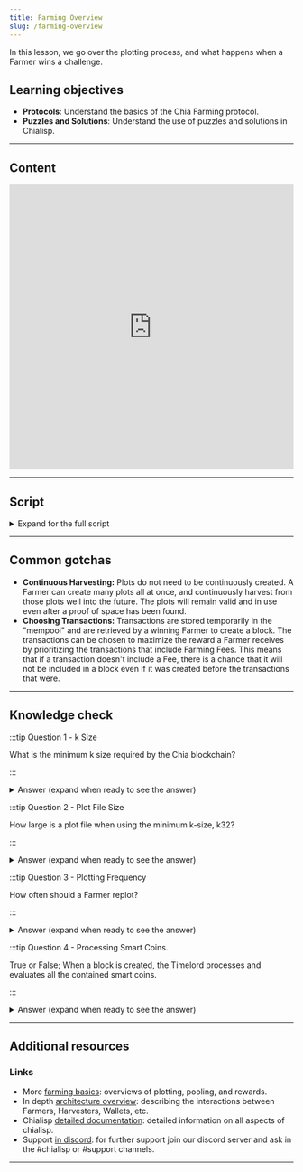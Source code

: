 ```yaml
---
title: Farming Overview
slug: /farming-overview
---
```


In this lesson, we go over the plotting process, and what happens when a Farmer wins a challenge.

## Learning objectives

- **Protocols**: Understand the basics of the Chia Farming protocol.
- **Puzzles and Solutions**: Understand the use of puzzles and solutions in Chialisp.

***

## Content

<div class="videoWrapper">
<iframe width="100%" height="504" src="https://www.youtube.com/embed/vyn0nIO56WU" frameborder="0" allowfullscreen="allowfullscreen"></iframe>
</div>

***

## Script

<details>

<summary> Expand for the full script </summary>

0:00\
Farmers are nodes that seek to win Proof of Space challenges in exchange for rewards. The Farmer that wins a challenge constructs and processes a block of transactions and adds it to the blockchain.

0:20\
To start, the Farmers pre-generate hashes into large blocks called Plots. The size of these plots are determined by a constant, k. k32 is the minimum required size and equates to around 108GB per plot.

0:40\
This plotting process is computationally intensive, similar to classic blockchain "mining", however, this process is only done once, reducing the overall energy usage immensely. Once the plots are created, they are then passively monitored by harvesters to determine if they contain a valid Proof of Space for the current network challenge.

1:00\
If the Farmer wins the challenge, they will start filling a block with transactions from the mempool. The Farming client has control of which transactions to include in the block, and will usually choose based on the largest Farming Fee, adding to the overall reward received.

1:20\
The block is then processed, meaning all the transactions and programs within smart coins are executed and resolved. The block is then signed by the farmer and submitted to the chain.

</details>

***

## Common gotchas

- **Continuous Harvesting:** Plots do not need to be continuously created. A Farmer can create many plots all at once, and continuously harvest from those plots well into the future. The plots will remain valid and in use even after a proof of space has been found.
- **Choosing Transactions:** Transactions are stored temporarily in the "mempool" and are retrieved by a winning Farmer to create a block. The transactions can be chosen to maximize the reward a Farmer receives by prioritizing the transactions that include Farming Fees. This means that if a transaction doesn't include a Fee, there is a chance that it will not be included in a block even if it was created before the transactions that were.

***

## Knowledge check

:::tip Question 1 - k Size

What is the minimum k size required by the Chia blockchain?

:::

<details>

<summary> Answer (expand when ready to see the answer)  </summary>

`"k32"`

</details>

:::tip Question 2 - Plot File Size

How large is a plot file when using the minimum k-size, k32?

:::

<details>

<summary> Answer (expand when ready to see the answer)  </summary>

`"Around 108GB"`

</details>

:::tip Question 3 - Plotting Frequency

How often should a Farmer replot?

:::

<details>

<summary> Answer (expand when ready to see the answer) </summary>

`"Ideally, a Farmer should not have to replot. There may be some instances a Farmer may want to replot (alter the k-size or compression, changing from pool-based farming to solo-farming etc.), but the plots should remain valid and useful well into the future."`

</details>

:::tip Question 4 - Processing Smart Coins.

True or False; When a block is created, the Timelord processes and evaluates all the contained smart coins.

:::

<details>

<summary> Answer (expand when ready to see the answer) </summary>

`"False. The Farmer processes the smart coins contained in the block. The Timelord infuses the block to the rest of the chain."`

</details>

***

## Additional resources

### Links

- More [farming basics](https://docs.chia.net/farming-basics): overviews of plotting, pooling, and rewards.
- In depth [architecture overview](https://docs.chia.net/architecture-overview): describing the interactions between Farmers, Harvesters, Wallets, etc.
- Chialisp [detailed documentation](https://chialisp.com/): detailed information on all aspects of chialisp.
- Support [in discord](https://discord.gg/chia): for further support join our discord server and ask in the #chialisp or #support channels.

***
